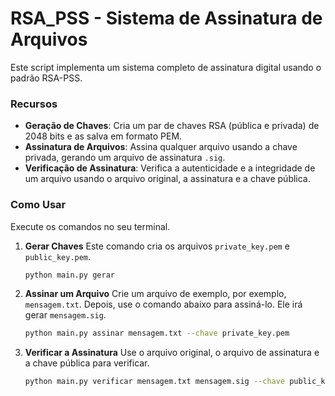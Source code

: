 # RSA_PSS - Sistema de Assinatura de Arquivos

Este script implementa um sistema completo de assinatura digital usando o padrão RSA-PSS.

### **Recursos**

  * **Geração de Chaves**: Cria um par de chaves RSA (pública e privada) de 2048 bits e as salva em formato PEM.
  * **Assinatura de Arquivos**: Assina qualquer arquivo usando a chave privada, gerando um arquivo de assinatura `.sig`.
  * **Verificação de Assinatura**: Verifica a autenticidade e a integridade de um arquivo usando o arquivo original, a assinatura e a chave pública.

### **Como Usar**

Execute os comandos no seu terminal.

1.  **Gerar Chaves**
    Este comando cria os arquivos `private_key.pem` e `public_key.pem`.

    ```bash
    python main.py gerar
    ```

2.  **Assinar um Arquivo**
    Crie um arquivo de exemplo, por exemplo, `mensagem.txt`. Depois, use o comando abaixo para assiná-lo. Ele irá gerar `mensagem.sig`.

    ```bash
    python main.py assinar mensagem.txt --chave private_key.pem
    ```

3.  **Verificar a Assinatura**
    Use o arquivo original, o arquivo de assinatura e a chave pública para verificar.

    ```bash
    python main.py verificar mensagem.txt mensagem.sig --chave public_key.pem
    ```